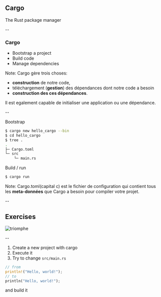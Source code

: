 ## Cargo

The Rust package manager <!-- .element: class="beige" -->

--

### Cargo

* Bootstrap a project
* Build code
* Manage dependencies

Note:
Cargo gère trois choses: 
* **construction** de notre code, 
* téléchargement (**gestion**) des dépendances dont notre code a besoin
* **construction des ces dépendances**.

Il est egalement capable de initialiser une application ou une dépendance. 

--

Bootstrap

```bash
$ cargo new hello_cargo --bin
$ cd hello_cargo
$ tree .
.
├─ Cargo.toml
└─ src
    └─ main.rs
```

Build / run

```bash
$ cargo run
```

Note:
Cargo.toml(capital c) est le fichier de configuration qui contient tous les **meta-données** que Cargo a besoin pour compiler votre projet. 

--

## Exercises

![triomphe](https://xebia-france.github.io/xke-rs/images/triomphe.png) <!-- .element: class="borderless medium" -->

--

1. Create a new project with cargo
2. Execute it
3. Try to change ```src/main.rs``` 

```rust
// from
println!("Hello, world!");
// to 
println("Hello, world!");
```

and build it   
